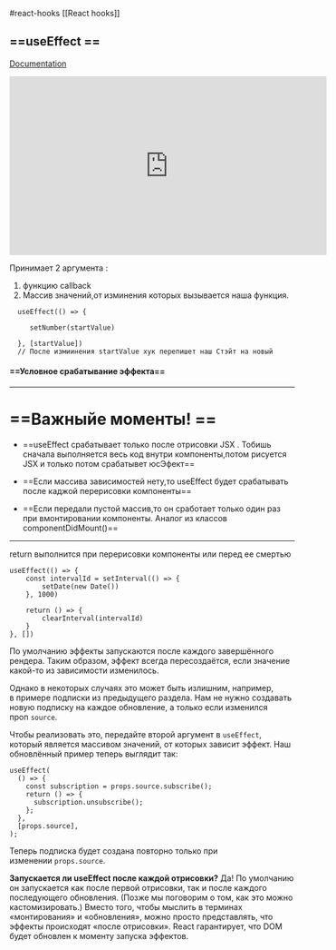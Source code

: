 #react-hooks [[React hooks]]

## ==useEffect ==
[Documentation](https://ru.reactjs.org/docs/hooks-reference.html#useeffect)

<iframe width="560" height="315" src="https://www.youtube.com/embed/IGdBFYLQQHs" title="YouTube video player" frameborder="0" allow="accelerometer; autoplay; clipboard-write; encrypted-media; gyroscope; picture-in-picture" allowfullscreen></iframe>


Принимает 2 аргумента :
1. функцию callback
2. Массив значений,от изминения которых вызывается наша функция. 

```tsx
  useEffect(() => {

     setNumber(startValue)

  }, [startValue]) 
  // После измиинения startValue хук перепишет наш Стэйт на новый
```

####  ==Условное срабатывание эффекта==
---------------------------------------------
# ==Важныйе моменты! ==
- ==useEffect срабатывает только после отрисовки JSX . Тобишь сначала выполняется весь код внутри компоненты,потом рисуется JSX и только потом срабатывет юсЭфект==

- ==Если массива зависимостей нету,то useEffect будет срабатывать после каджой перерисовки компоненты==

 - ==Если передали пустой массив,то он сработает только один раз при вмонтировании компоненты. Аналог из классов componentDidMount()==

------------------------------------------
return выполнится при перерисовки компоненты или перед ее смертью
```tsx
useEffect(() => {  
    const intervalId = setInterval(() => {  
        setDate(new Date())  
    }, 1000)  
  
    return () => {  
        clearInterval(intervalId)  
    }  
}, [])
```

По умолчанию эффекты запускаются после каждого завершённого рендера. Таким образом, эффект всегда пересоздаётся, если значение какой-то из зависимости изменилось.

Однако в некоторых случаях это может быть излишним, например, в примере подписки из предыдущего раздела. Нам не нужно создавать новую подписку на каждое обновление, а только если изменился проп `source`.

Чтобы реализовать это, передайте второй аргумент в `useEffect`, который является массивом значений, от которых зависит эффект. Наш обновлённый пример теперь выглядит так:

``` tsx
useEffect(
  () => {
    const subscription = props.source.subscribe();
    return () => {
      subscription.unsubscribe();
    };
  },
  [props.source],
);
```

Теперь подписка будет создана повторно только при изменении `props.source`.



**Запускается ли useEffect после каждой отрисовки?** Да! По умолчанию он запускается как после первой отрисовки, так и после каждого последующего обновления. (Позже мы поговорим о том, как это можно кастомизировать.) Вместо того, чтобы мыслить в терминах «монтирования» и «обновления», можно просто представлять, что эффекты происходят «после отрисовки». React гарантирует, что DOM будет обновлен к моменту запуска эффектов.


